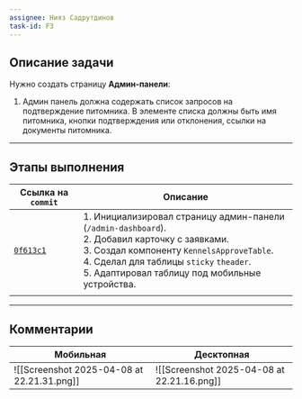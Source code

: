 ```yaml
---
assignee: Нияз Садрутдинов
task-id: F3
---
```

## **Описание задачи**

Нужно создать страницу **Админ-панели**:
1. Админ панель должна содержать список запросов на подтверждение питомника. В элементе списка должны быть имя питомника, кнопки подтверждения или отклонения, ссылки на документы питомника.

---
## **Этапы выполнения**

| Ссылка на `commit`                                                                                     | Описание                                                                                                                                                                                                                                          |
| ------------------------------------------------------------------------------------------------------ | ------------------------------------------------------------------------------------------------------------------------------------------------------------------------------------------------------------------------------------------------- |
| [`0f613c1`](https://github.com/iamfromhe1l/pet-market/commit/0f613c1e5acd111ea5e5de337cd14642a6ec3f0a) | 1. Инициализировал страницу админ-панели (`/admin-dashboard`).<br>2. Добавил карточку с заявками.<br>3. Создал компоненту `KennelsApproveTable`.<br>4. Сделал для таблицы `sticky` `theader`.<br>5. Адаптировал таблицу под мобильные устройства. |
|                                                                                                        |                                                                                                                                                                                                                                                   |

---
## **Комментарии**

| Мобильная                                  | Десктопная                                 |
| ------------------------------------------ | ------------------------------------------ |
| ![[Screenshot 2025-04-08 at 22.21.31.png]] | ![[Screenshot 2025-04-08 at 22.21.16.png]] |
